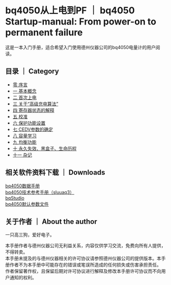# bq4050从上电到PF ｜ bq4050 Startup-manual: From power-on to permanent failure
这是一本入门手册，适合希望入门使用德州仪器公司的bq4050电量计的用户阅读。

## 目录 ｜ Category
- [零 序言](pages/0.html)
- [一 基本概念](pages/1.html)
- [二 首次上电](pages/2.html)
- [三 关于“高级充电算法”](pages/3.html)
- [四 寄存器状态的解释](pages/4.html)
- [五 校准](pages/5.html)
- [六 保护功能设置](pages/6.html)
- [七 CEDV参数的确定](pages/7.html)
- [八 容量学习](pages/8.html)
- [九 均衡功能](pages/9.html)
- [十 永久失效、黑盒子、生命历程](pages/10.html)
- [十一 杂记](pages/11.html)

## 相关软件资料下载 ｜ Downloads
[bq4050数据手册](https://www.ti.com.cn/cn/lit/gpn/bq4050)  
[bq4050技术参考手册（sluuaq3）](https://www.ti.com.cn/cn/lit/pdf/sluuaq3)  
[bqStudio](https://www.ti.com.cn/tool/cn/BQSTUDIO)  
[bq4050默认参数文件](pages/assets/4050_default.gg.csv)  

## 关于作者 ｜ About the author
一只高三狗，爱好电子。  

本手册作者与德州仪器公司无利益关系，内容仅供学习交流，免费向所有人提供，不得转卖。  
本手册未提及的与德州仪器相关的许可协议请参照德州仪器公司的提供版本。本手册作者不为本手册中可能存在的错误或笔误所造成的任何损失或伤害承担责任。  
作者保留著作权，且保留后期对许可协议进行解释及修改本手册许可协议而不向用户通知的权利。
